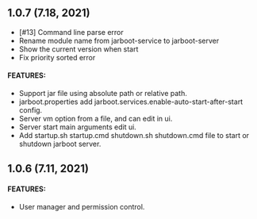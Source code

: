 ## 1.0.7 (7.18, 2021)

* [#13] Command line parse error
* Rename module name from jarboot-service to jarboot-server
* Show the current version when start
* Fix priority sorted error
#### FEATURES:
* Support jar file using absolute path or relative path.
* jarboot.properties add jarboot.services.enable-auto-start-after-start config.
* Server vm option from a file, and can edit in ui.
* Server start main arguments edit ui.
* Add startup.sh startup.cmd shutdown.sh shutdown.cmd file to start or shutdown jarboot server.

## 1.0.6 (7.11, 2021)

#### FEATURES:

* User manager and permission control.
